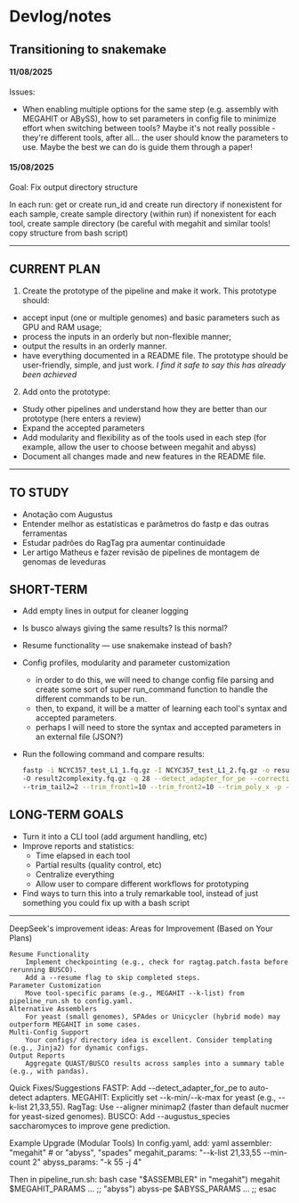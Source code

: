 # Devlog/notes

## Transitioning to snakemake
#### 11/08/2025

Issues:
- When enabling multiple options for the same step (e.g. assembly with MEGAHIT or ABySS), how to set parameters in config file to minimize effort when switching between tools? Maybe it's not really possible - they're different tools, after all... the user should know the parameters to use. Maybe the best we can do is guide them through a paper!

#### 15/08/2025

Goal: Fix output directory structure

In each run:
get or create run_id and create run directory if nonexistent 
for each sample, create sample directory (within run) if nonexistent 
for each tool, create sample directory (be careful with megahit and similar tools! copy structure from bash script)


---

## CURRENT PLAN
1. Create the prototype of the pipeline and make it work.
This prototype should: 
- accept input (one or multiple genomes) and basic parameters such as GPU and RAM usage;
- process the inputs in an orderly but non-flexible manner;
- output the results in an orderly manner.
- have everything documented in a README file.
The prototype should be user-friendly, simple, and just work. 
*I find it safe to say this has already been achieved*

2. Add onto the prototype:
- Study other pipelines and understand how they are better than our prototype (here enters a review)
- Expand the accepted parameters
- Add modularity and flexibility as of the tools used in each step (for example, allow the user to choose between megahit and abyss)
- Document all changes made and new features in the README file.

---

## TO STUDY
- Anotação com Augustus
- Entender melhor as estatísticas e parâmetros do fastp e das outras ferramentas
- Estudar padrões do RagTag pra aumentar continuidade 
- Ler artigo Matheus e fazer revisão de pipelines de montagem de genomas de leveduras


## SHORT-TERM
- Add empty lines in output for cleaner logging
- Is busco always giving the same results? Is this normal? 
- Resume functionality — use snakemake instead of bash?
- Config profiles, modularity and parameter customization 
    - in order to do this, we will need to change config file parsing and create some sort of super run_command function to handle the different commands to be run. 
    - then, to expand, it will be a matter of learning each tool's syntax and accepted parameters.
    - perhaps I will need to store the syntax and accepted parameters in an external file (JSON?)

- Run the following command and compare results:
    ```bash
    fastp -i NCYC357_test_L1_1.fq.gz -I NCYC357_test_L1_2.fq.gz -o result1complexity.fq.gz \
    -O result2complexity.fq.gz -q 28 --detect_adapter_for_pe --correction --trim_tail1=2 \
    --trim_tail2=2 --trim_front1=10 --trim_front2=10 --trim_poly_x -p -y
    ```

## LONG-TERM GOALS
- Turn it into a CLI tool (add argument handling, etc) 
- Improve reports and statistics:
    - Time elapsed in each tool
    - Partial results (quality control, etc)
    - Centralize everything
    - Allow user to compare different workflows for prototyping
- Find ways to turn this into a truly remarkable tool, instead of just something you could fix up with a bash script




--- 

DeepSeek's improvement ideas:
Areas for Improvement (Based on Your Plans)

    Resume Functionality
        Implement checkpointing (e.g., check for ragtag.patch.fasta before rerunning BUSCO).
        Add a --resume flag to skip completed steps.
    Parameter Customization
        Move tool-specific params (e.g., MEGAHIT --k-list) from pipeline_run.sh to config.yaml.
    Alternative Assemblers
        For yeast (small genomes), SPAdes or Unicycler (hybrid mode) may outperform MEGAHIT in some cases.
    Multi-Config Support
        Your configs/ directory idea is excellent. Consider templating (e.g., Jinja2) for dynamic configs.
    Output Reports
        Aggregate QUAST/BUSCO results across samples into a summary table (e.g., with pandas).
Quick Fixes/Suggestions
    FASTP: Add --detect_adapter_for_pe to auto-detect adapters.
    MEGAHIT: Explicitly set --k-min/--k-max for yeast (e.g., --k-list 21,33,55).
    RagTag: Use --aligner minimap2 (faster than default nucmer for yeast-sized genomes).
    BUSCO: Add --augustus_species saccharomyces to improve gene prediction.

Example Upgrade (Modular Tools)
In config.yaml, add:
yaml
assembler: "megahit"  # or "abyss", "spades"
megahit_params: "--k-list 21,33,55 --min-count 2"
abyss_params: "-k 55 -j 4"

Then in pipeline_run.sh:
bash
case "$ASSEMBLER" in
    "megahit") megahit $MEGAHIT_PARAMS ... ;;
    "abyss")   abyss-pe $ABYSS_PARAMS ... ;;
esac
